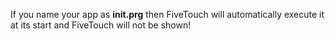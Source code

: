 If you name your app as **init.prg** then FiveTouch will automatically execute it at its start and FiveTouch will not be shown!